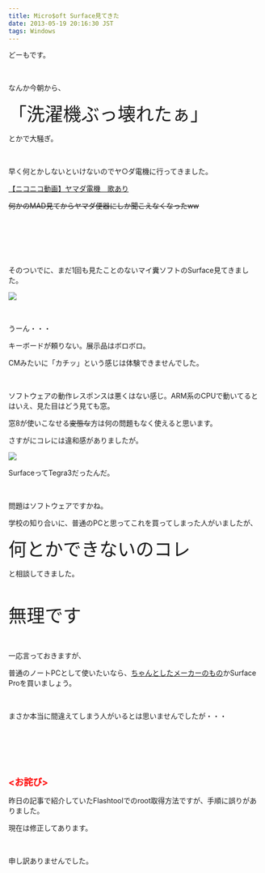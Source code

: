 ```yaml
---
title: Micro$oft Surface見てきた
date: 2013-05-19 20:16:30 JST
tags: Windows
---
```

<p>どーもです。</p>
<p>&nbsp;</p>
<p>なんか今朝から、</p>
<p><span style="font-size:36px;">「洗濯機ぶっ壊れたぁ」</span></p>
<p>とかで大騒ぎ。</p>
<p>&nbsp;</p>
<p>早く何とかしないといけないのでヤ○ダ電機に行ってきました。</p>
<script type="text/javascript" src="http://ext.nicovideo.jp/thumb_watch/sm17091051?w=490&h=307"></script><noscript><a href="http://www.nicovideo.jp/watch/sm17091051">【ニコニコ動画】ヤマダ電機　歌あり</a></noscript>
<p><del>何かのMAD見てからヤマダ便器にしか聞こえなくなったww</del></p>
<p>&nbsp;</p>
<p>&nbsp;</p>
<p>&nbsp;</p>
<p>そのついでに、まだ1回も見たことのないマイ糞ソフトのSurface見てきました。</p>
<p><img src="https://lh4.googleusercontent.com/-SMySoCFoeSA/UZikmjQJyQI/AAAAAAAACJc/FGsPSWuhd6g/s640/IMG_20130519_162651.jpg" /></p>
<p>&nbsp;</p>
<p>うーん・・・</p>
<p>キーボードが頼りない。展示品はボロボロ。</p>
<p>CMみたいに「カチッ」という感じは体験できませんでした。</p>
<p>&nbsp;</p>
<p>ソフトウェアの動作レスポンスは悪くはない感じ。ARM系のCPUで動いてるとはいえ、見た目はどう見ても窓。</p>
<p>窓8が使いこなせる<del>変態な</del>方は何の問題もなく使えると思います。</p>
<p>さすがにコレには違和感がありましたが。</p>
<p><img src="https://lh6.googleusercontent.com/-lYFm3In_q58/UZikhgTjHfI/AAAAAAAACJU/MM7r9vsXgtM/s640/IMG_20130519_162648.jpg" /></p>
<p>SurfaceってTegra3だったんだ。</p>
<p>&nbsp;</p>
<p>問題はソフトウェアですかね。</p>
<p>学校の知り合いに、普通のPCと思ってこれを買ってしまった人がいましたが、</p>
<p><span style="font-size:36px;">何とかできないのコレ</span></p>
<p>と相談してきました。</p>
<p>&nbsp;</p>
<p><span style="font-size:36px;">無理です</span></p>
<p>&nbsp;</p>
<p>一応言っておきますが、</p>
<p>普通のノートPCとして使いたいなら、<u>ちゃんとしたメーカーのもの</u>かSurface Proを買いましょう。</p>
<p>&nbsp;</p>
<p>まさか本当に間違えてしまう人がいるとは思いませんでしたが・・・</p>
<p>&nbsp;</p>
<p>&nbsp;</p>
<p>&nbsp;</p>
<p><span style="font-size:18px;"><span style="color:red;"><strong><お詫び></strong></span></span></p>
<p>昨日の記事で紹介していたFlashtoolでのroot取得方法ですが、手順に誤りがありました。</p>
<p>現在は修正してあります。</p>
<p>&nbsp;</p>
<p>申し訳ありませんでした。</p>
